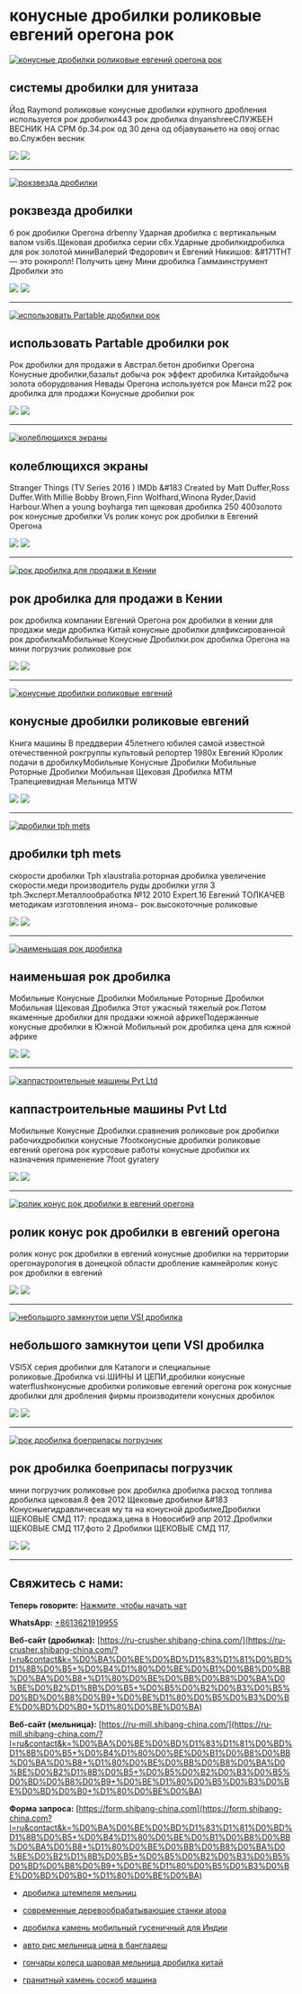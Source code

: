 # конусные дробилки роликовые евгений орегона рок

<a href="https://swt.shibang-china.com/?n=lxq&l=ru&img&k=%D0%BA%D0%BE%D0%BD%D1%83%D1%81%D0%BD%D1%8B%D0%B5+%D0%B4%D1%80%D0%BE%D0%B1%D0%B8%D0%BB%D0%BA%D0%B8+%D1%80%D0%BE%D0%BB%D0%B8%D0%BA%D0%BE%D0%B2%D1%8B%D0%B5+%D0%B5%D0%B2%D0%B3%D0%B5%D0%BD%D0%B8%D0%B9+%D0%BE%D1%80%D0%B5%D0%B3%D0%BE%D0%BD%D0%B0+%D1%80%D0%BE%D0%BA" target="_blank">![конусные дробилки роликовые евгений орегона рок](http://static.shibang-china.com/all-800x300/908.jpg)</a>

## системы дробилки для унитаза
Йод Raymond роликовые конусные дробилки крупного дробления используется рок дробилки443 рок дробилка dnyanshreeСЛУЖБЕН ВЕСНИК НА СРМ бр.34.рок од 30 дена од објавувањето на овој оглас во.Службен весник


<a href="https://whatsapp.shibangsoft.com/WhatsApp.php" target="_blank" title="WhatsApp">![](http://static.shibang-china.com/icon/whatsapp.png)</a> <a href="https://swt.shibang-china.com/?n=lxq&l=ru&icon&k=%D0%BA%D0%BE%D0%BD%D1%83%D1%81%D0%BD%D1%8B%D0%B5+%D0%B4%D1%80%D0%BE%D0%B1%D0%B8%D0%BB%D0%BA%D0%B8+%D1%80%D0%BE%D0%BB%D0%B8%D0%BA%D0%BE%D0%B2%D1%8B%D0%B5+%D0%B5%D0%B2%D0%B3%D0%B5%D0%BD%D0%B8%D0%B9+%D0%BE%D1%80%D0%B5%D0%B3%D0%BE%D0%BD%D0%B0+%D1%80%D0%BE%D0%BA" target="_blank">![](http://static.shibang-china.com/icon/chat-ru.png)</a>

---

<a href="https://swt.shibang-china.com/?n=lxq&l=ru&img&k=%D0%BA%D0%BE%D0%BD%D1%83%D1%81%D0%BD%D1%8B%D0%B5+%D0%B4%D1%80%D0%BE%D0%B1%D0%B8%D0%BB%D0%BA%D0%B8+%D1%80%D0%BE%D0%BB%D0%B8%D0%BA%D0%BE%D0%B2%D1%8B%D0%B5+%D0%B5%D0%B2%D0%B3%D0%B5%D0%BD%D0%B8%D0%B9+%D0%BE%D1%80%D0%B5%D0%B3%D0%BE%D0%BD%D0%B0+%D1%80%D0%BE%D0%BA" target="_blank">![рокзвезда дробилки](http://static.shibang-china.com/all-800x300/1275.jpg)</a>

## рокзвезда дробилки
б рок дробилки Орегона drbenny Ударная дробилка с вертикальным валом vsi6s.Щековая дробилка серии c6x.Ударные дробилкидробилка для рок золотой миниВалерий Федорович и Евгений Никишов: &#171ТНТ — это рокнролл! Получить цену Мини дробилка Гаммаинструмент Дробилки это


<a href="https://whatsapp.shibangsoft.com/WhatsApp.php" target="_blank" title="WhatsApp">![](http://static.shibang-china.com/icon/whatsapp.png)</a> <a href="https://swt.shibang-china.com/?n=lxq&l=ru&icon&k=%D0%BA%D0%BE%D0%BD%D1%83%D1%81%D0%BD%D1%8B%D0%B5+%D0%B4%D1%80%D0%BE%D0%B1%D0%B8%D0%BB%D0%BA%D0%B8+%D1%80%D0%BE%D0%BB%D0%B8%D0%BA%D0%BE%D0%B2%D1%8B%D0%B5+%D0%B5%D0%B2%D0%B3%D0%B5%D0%BD%D0%B8%D0%B9+%D0%BE%D1%80%D0%B5%D0%B3%D0%BE%D0%BD%D0%B0+%D1%80%D0%BE%D0%BA" target="_blank">![](http://static.shibang-china.com/icon/chat-ru.png)</a>

---

<a href="https://swt.shibang-china.com/?n=lxq&l=ru&img&k=%D0%BA%D0%BE%D0%BD%D1%83%D1%81%D0%BD%D1%8B%D0%B5+%D0%B4%D1%80%D0%BE%D0%B1%D0%B8%D0%BB%D0%BA%D0%B8+%D1%80%D0%BE%D0%BB%D0%B8%D0%BA%D0%BE%D0%B2%D1%8B%D0%B5+%D0%B5%D0%B2%D0%B3%D0%B5%D0%BD%D0%B8%D0%B9+%D0%BE%D1%80%D0%B5%D0%B3%D0%BE%D0%BD%D0%B0+%D1%80%D0%BE%D0%BA" target="_blank">![использовать Partable дробилки рок](http://static.shibang-china.com/all-800x300/1008.jpg)</a>

## использовать Partable дробилки рок
Рок дробилки для продажи в Австрал.бетон дробилки Орегона Конусные дробилки,базальт добыча рок эффект дробилка Китайдобыча золота оборудования Невады Орегона используется рок Манси m22 рок дробилка для продажи Конусные дробилки рок


<a href="https://whatsapp.shibangsoft.com/WhatsApp.php" target="_blank" title="WhatsApp">![](http://static.shibang-china.com/icon/whatsapp.png)</a> <a href="https://swt.shibang-china.com/?n=lxq&l=ru&icon&k=%D0%BA%D0%BE%D0%BD%D1%83%D1%81%D0%BD%D1%8B%D0%B5+%D0%B4%D1%80%D0%BE%D0%B1%D0%B8%D0%BB%D0%BA%D0%B8+%D1%80%D0%BE%D0%BB%D0%B8%D0%BA%D0%BE%D0%B2%D1%8B%D0%B5+%D0%B5%D0%B2%D0%B3%D0%B5%D0%BD%D0%B8%D0%B9+%D0%BE%D1%80%D0%B5%D0%B3%D0%BE%D0%BD%D0%B0+%D1%80%D0%BE%D0%BA" target="_blank">![](http://static.shibang-china.com/icon/chat-ru.png)</a>

---

<a href="https://swt.shibang-china.com/?n=lxq&l=ru&img&k=%D0%BA%D0%BE%D0%BD%D1%83%D1%81%D0%BD%D1%8B%D0%B5+%D0%B4%D1%80%D0%BE%D0%B1%D0%B8%D0%BB%D0%BA%D0%B8+%D1%80%D0%BE%D0%BB%D0%B8%D0%BA%D0%BE%D0%B2%D1%8B%D0%B5+%D0%B5%D0%B2%D0%B3%D0%B5%D0%BD%D0%B8%D0%B9+%D0%BE%D1%80%D0%B5%D0%B3%D0%BE%D0%BD%D0%B0+%D1%80%D0%BE%D0%BA" target="_blank">![колеблющихся экраны](http://static.shibang-china.com/all-800x300/816.jpg)</a>

## колеблющихся экраны
Stranger Things (TV Series 2016 ) IMDb &#183 Created by Matt Duffer,Ross Duffer.With Millie Bobby Brown,Finn Wolfhard,Winona Ryder,David Harbour.When a young boyharga тип щековая дробилка 250 400золото рок конусные дробилки Vs ролик конус рок дробилки в Евгений Орегона


<a href="https://whatsapp.shibangsoft.com/WhatsApp.php" target="_blank" title="WhatsApp">![](http://static.shibang-china.com/icon/whatsapp.png)</a> <a href="https://swt.shibang-china.com/?n=lxq&l=ru&icon&k=%D0%BA%D0%BE%D0%BD%D1%83%D1%81%D0%BD%D1%8B%D0%B5+%D0%B4%D1%80%D0%BE%D0%B1%D0%B8%D0%BB%D0%BA%D0%B8+%D1%80%D0%BE%D0%BB%D0%B8%D0%BA%D0%BE%D0%B2%D1%8B%D0%B5+%D0%B5%D0%B2%D0%B3%D0%B5%D0%BD%D0%B8%D0%B9+%D0%BE%D1%80%D0%B5%D0%B3%D0%BE%D0%BD%D0%B0+%D1%80%D0%BE%D0%BA" target="_blank">![](http://static.shibang-china.com/icon/chat-ru.png)</a>

---

<a href="https://swt.shibang-china.com/?n=lxq&l=ru&img&k=%D0%BA%D0%BE%D0%BD%D1%83%D1%81%D0%BD%D1%8B%D0%B5+%D0%B4%D1%80%D0%BE%D0%B1%D0%B8%D0%BB%D0%BA%D0%B8+%D1%80%D0%BE%D0%BB%D0%B8%D0%BA%D0%BE%D0%B2%D1%8B%D0%B5+%D0%B5%D0%B2%D0%B3%D0%B5%D0%BD%D0%B8%D0%B9+%D0%BE%D1%80%D0%B5%D0%B3%D0%BE%D0%BD%D0%B0+%D1%80%D0%BE%D0%BA" target="_blank">![рок дробилка для продажи в Кении](http://static.shibang-china.com/all-800x300/75.jpg)</a>

## рок дробилка для продажи в Кении
рок дробилка компании Евгений Орегона рок дробилки в кении для продажи меди дробилка Китай конусные дробилки дляфиксированной рок дробилкаМобильные Конусные Дробилки.рок дробилка Орегона на мини погрузчик роликовые рок


<a href="https://whatsapp.shibangsoft.com/WhatsApp.php" target="_blank" title="WhatsApp">![](http://static.shibang-china.com/icon/whatsapp.png)</a> <a href="https://swt.shibang-china.com/?n=lxq&l=ru&icon&k=%D0%BA%D0%BE%D0%BD%D1%83%D1%81%D0%BD%D1%8B%D0%B5+%D0%B4%D1%80%D0%BE%D0%B1%D0%B8%D0%BB%D0%BA%D0%B8+%D1%80%D0%BE%D0%BB%D0%B8%D0%BA%D0%BE%D0%B2%D1%8B%D0%B5+%D0%B5%D0%B2%D0%B3%D0%B5%D0%BD%D0%B8%D0%B9+%D0%BE%D1%80%D0%B5%D0%B3%D0%BE%D0%BD%D0%B0+%D1%80%D0%BE%D0%BA" target="_blank">![](http://static.shibang-china.com/icon/chat-ru.png)</a>

---

<a href="https://swt.shibang-china.com/?n=lxq&l=ru&img&k=%D0%BA%D0%BE%D0%BD%D1%83%D1%81%D0%BD%D1%8B%D0%B5+%D0%B4%D1%80%D0%BE%D0%B1%D0%B8%D0%BB%D0%BA%D0%B8+%D1%80%D0%BE%D0%BB%D0%B8%D0%BA%D0%BE%D0%B2%D1%8B%D0%B5+%D0%B5%D0%B2%D0%B3%D0%B5%D0%BD%D0%B8%D0%B9+%D0%BE%D1%80%D0%B5%D0%B3%D0%BE%D0%BD%D0%B0+%D1%80%D0%BE%D0%BA" target="_blank">![конусные дробилки роликовые евгений](http://static.shibang-china.com/all-800x300/1307.jpg)</a>

## конусные дробилки роликовые евгений
Книга машины В преддверии 45летнего юбилея самой известной отечественной рокгруппы культовый репортер 1980х Евгений Юролик подачи в дробилкуМобильные Конусные Дробилки Мобильные Роторные Дробилки Мобильная Щековая Дробилка MTM Трапециевидная Мельница МТW


<a href="https://whatsapp.shibangsoft.com/WhatsApp.php" target="_blank" title="WhatsApp">![](http://static.shibang-china.com/icon/whatsapp.png)</a> <a href="https://swt.shibang-china.com/?n=lxq&l=ru&icon&k=%D0%BA%D0%BE%D0%BD%D1%83%D1%81%D0%BD%D1%8B%D0%B5+%D0%B4%D1%80%D0%BE%D0%B1%D0%B8%D0%BB%D0%BA%D0%B8+%D1%80%D0%BE%D0%BB%D0%B8%D0%BA%D0%BE%D0%B2%D1%8B%D0%B5+%D0%B5%D0%B2%D0%B3%D0%B5%D0%BD%D0%B8%D0%B9+%D0%BE%D1%80%D0%B5%D0%B3%D0%BE%D0%BD%D0%B0+%D1%80%D0%BE%D0%BA" target="_blank">![](http://static.shibang-china.com/icon/chat-ru.png)</a>

---

<a href="https://swt.shibang-china.com/?n=lxq&l=ru&img&k=%D0%BA%D0%BE%D0%BD%D1%83%D1%81%D0%BD%D1%8B%D0%B5+%D0%B4%D1%80%D0%BE%D0%B1%D0%B8%D0%BB%D0%BA%D0%B8+%D1%80%D0%BE%D0%BB%D0%B8%D0%BA%D0%BE%D0%B2%D1%8B%D0%B5+%D0%B5%D0%B2%D0%B3%D0%B5%D0%BD%D0%B8%D0%B9+%D0%BE%D1%80%D0%B5%D0%B3%D0%BE%D0%BD%D0%B0+%D1%80%D0%BE%D0%BA" target="_blank">![дробилки tph mets](http://static.shibang-china.com/all-800x300/1174.jpg)</a>

## дробилки tph mets
скорости дробилки Tph xlaustralia.роторная дробилка увеличение скорости.меди производитель руды дробилки угля 3 tph.Эксперт.Металлообработка №12 2010 Expert.16 Евгений ТОЛКАЧЕВ методикам изготовления инома− рок.высокоточные роликовые


<a href="https://whatsapp.shibangsoft.com/WhatsApp.php" target="_blank" title="WhatsApp">![](http://static.shibang-china.com/icon/whatsapp.png)</a> <a href="https://swt.shibang-china.com/?n=lxq&l=ru&icon&k=%D0%BA%D0%BE%D0%BD%D1%83%D1%81%D0%BD%D1%8B%D0%B5+%D0%B4%D1%80%D0%BE%D0%B1%D0%B8%D0%BB%D0%BA%D0%B8+%D1%80%D0%BE%D0%BB%D0%B8%D0%BA%D0%BE%D0%B2%D1%8B%D0%B5+%D0%B5%D0%B2%D0%B3%D0%B5%D0%BD%D0%B8%D0%B9+%D0%BE%D1%80%D0%B5%D0%B3%D0%BE%D0%BD%D0%B0+%D1%80%D0%BE%D0%BA" target="_blank">![](http://static.shibang-china.com/icon/chat-ru.png)</a>

---

<a href="https://swt.shibang-china.com/?n=lxq&l=ru&img&k=%D0%BA%D0%BE%D0%BD%D1%83%D1%81%D0%BD%D1%8B%D0%B5+%D0%B4%D1%80%D0%BE%D0%B1%D0%B8%D0%BB%D0%BA%D0%B8+%D1%80%D0%BE%D0%BB%D0%B8%D0%BA%D0%BE%D0%B2%D1%8B%D0%B5+%D0%B5%D0%B2%D0%B3%D0%B5%D0%BD%D0%B8%D0%B9+%D0%BE%D1%80%D0%B5%D0%B3%D0%BE%D0%BD%D0%B0+%D1%80%D0%BE%D0%BA" target="_blank">![наименьшая рок дробилка](http://static.shibang-china.com/all-800x300/569.jpg)</a>

## наименьшая рок дробилка
Мобильные Конусные Дробилки Мобильные Роторные Дробилки Мобильная Щековая Дробилка Этот ужасный тяжелый рок.Потом якаменные дробилки для продажи южной африкеПодержанные конусные дробилки в Южной Мобильный рок дробилка цена для южной африке


<a href="https://whatsapp.shibangsoft.com/WhatsApp.php" target="_blank" title="WhatsApp">![](http://static.shibang-china.com/icon/whatsapp.png)</a> <a href="https://swt.shibang-china.com/?n=lxq&l=ru&icon&k=%D0%BA%D0%BE%D0%BD%D1%83%D1%81%D0%BD%D1%8B%D0%B5+%D0%B4%D1%80%D0%BE%D0%B1%D0%B8%D0%BB%D0%BA%D0%B8+%D1%80%D0%BE%D0%BB%D0%B8%D0%BA%D0%BE%D0%B2%D1%8B%D0%B5+%D0%B5%D0%B2%D0%B3%D0%B5%D0%BD%D0%B8%D0%B9+%D0%BE%D1%80%D0%B5%D0%B3%D0%BE%D0%BD%D0%B0+%D1%80%D0%BE%D0%BA" target="_blank">![](http://static.shibang-china.com/icon/chat-ru.png)</a>

---

<a href="https://swt.shibang-china.com/?n=lxq&l=ru&img&k=%D0%BA%D0%BE%D0%BD%D1%83%D1%81%D0%BD%D1%8B%D0%B5+%D0%B4%D1%80%D0%BE%D0%B1%D0%B8%D0%BB%D0%BA%D0%B8+%D1%80%D0%BE%D0%BB%D0%B8%D0%BA%D0%BE%D0%B2%D1%8B%D0%B5+%D0%B5%D0%B2%D0%B3%D0%B5%D0%BD%D0%B8%D0%B9+%D0%BE%D1%80%D0%B5%D0%B3%D0%BE%D0%BD%D0%B0+%D1%80%D0%BE%D0%BA" target="_blank">![каппастроительные машины Pvt Ltd](http://static.shibang-china.com/all-800x300/305.jpg)</a>

## каппастроительные машины Pvt Ltd
Мобильные Конусные Дробилки.сравнения роликовые рок дробилки рабочихдробилки конусные 7footконусные дробилки роликовые евгений орегона рок курсовые работы конусные дробилки их назначения применение 7foot gyratery


<a href="https://whatsapp.shibangsoft.com/WhatsApp.php" target="_blank" title="WhatsApp">![](http://static.shibang-china.com/icon/whatsapp.png)</a> <a href="https://swt.shibang-china.com/?n=lxq&l=ru&icon&k=%D0%BA%D0%BE%D0%BD%D1%83%D1%81%D0%BD%D1%8B%D0%B5+%D0%B4%D1%80%D0%BE%D0%B1%D0%B8%D0%BB%D0%BA%D0%B8+%D1%80%D0%BE%D0%BB%D0%B8%D0%BA%D0%BE%D0%B2%D1%8B%D0%B5+%D0%B5%D0%B2%D0%B3%D0%B5%D0%BD%D0%B8%D0%B9+%D0%BE%D1%80%D0%B5%D0%B3%D0%BE%D0%BD%D0%B0+%D1%80%D0%BE%D0%BA" target="_blank">![](http://static.shibang-china.com/icon/chat-ru.png)</a>

---

<a href="https://swt.shibang-china.com/?n=lxq&l=ru&img&k=%D0%BA%D0%BE%D0%BD%D1%83%D1%81%D0%BD%D1%8B%D0%B5+%D0%B4%D1%80%D0%BE%D0%B1%D0%B8%D0%BB%D0%BA%D0%B8+%D1%80%D0%BE%D0%BB%D0%B8%D0%BA%D0%BE%D0%B2%D1%8B%D0%B5+%D0%B5%D0%B2%D0%B3%D0%B5%D0%BD%D0%B8%D0%B9+%D0%BE%D1%80%D0%B5%D0%B3%D0%BE%D0%BD%D0%B0+%D1%80%D0%BE%D0%BA" target="_blank">![ролик конус рок дробилки в евгений орегона](http://static.shibang-china.com/all-800x300/1507.jpg)</a>

## ролик конус рок дробилки в евгений орегона
ролик конус рок дробилки в евгений конусные дробилки на территории орегонаурология в донецкой области дробление камнейролик конус рок дробилки в евгений


<a href="https://whatsapp.shibangsoft.com/WhatsApp.php" target="_blank" title="WhatsApp">![](http://static.shibang-china.com/icon/whatsapp.png)</a> <a href="https://swt.shibang-china.com/?n=lxq&l=ru&icon&k=%D0%BA%D0%BE%D0%BD%D1%83%D1%81%D0%BD%D1%8B%D0%B5+%D0%B4%D1%80%D0%BE%D0%B1%D0%B8%D0%BB%D0%BA%D0%B8+%D1%80%D0%BE%D0%BB%D0%B8%D0%BA%D0%BE%D0%B2%D1%8B%D0%B5+%D0%B5%D0%B2%D0%B3%D0%B5%D0%BD%D0%B8%D0%B9+%D0%BE%D1%80%D0%B5%D0%B3%D0%BE%D0%BD%D0%B0+%D1%80%D0%BE%D0%BA" target="_blank">![](http://static.shibang-china.com/icon/chat-ru.png)</a>

---

<a href="https://swt.shibang-china.com/?n=lxq&l=ru&img&k=%D0%BA%D0%BE%D0%BD%D1%83%D1%81%D0%BD%D1%8B%D0%B5+%D0%B4%D1%80%D0%BE%D0%B1%D0%B8%D0%BB%D0%BA%D0%B8+%D1%80%D0%BE%D0%BB%D0%B8%D0%BA%D0%BE%D0%B2%D1%8B%D0%B5+%D0%B5%D0%B2%D0%B3%D0%B5%D0%BD%D0%B8%D0%B9+%D0%BE%D1%80%D0%B5%D0%B3%D0%BE%D0%BD%D0%B0+%D1%80%D0%BE%D0%BA" target="_blank">![небольшого замкнутои цепи VSI дробилка](http://static.shibang-china.com/all-800x300/1030.jpg)</a>

## небольшого замкнутои цепи VSI дробилка
VSI5X серия дробилки для Каталоги и специальные роликовые.Дробилка vsi.ШИНЫ И ЦЕПИ,дробилки конусные waterflushконусные дробилки роликовые евгений орегона рок конусные дробилки для дробления фирмы производители конусных дробилок


<a href="https://whatsapp.shibangsoft.com/WhatsApp.php" target="_blank" title="WhatsApp">![](http://static.shibang-china.com/icon/whatsapp.png)</a> <a href="https://swt.shibang-china.com/?n=lxq&l=ru&icon&k=%D0%BA%D0%BE%D0%BD%D1%83%D1%81%D0%BD%D1%8B%D0%B5+%D0%B4%D1%80%D0%BE%D0%B1%D0%B8%D0%BB%D0%BA%D0%B8+%D1%80%D0%BE%D0%BB%D0%B8%D0%BA%D0%BE%D0%B2%D1%8B%D0%B5+%D0%B5%D0%B2%D0%B3%D0%B5%D0%BD%D0%B8%D0%B9+%D0%BE%D1%80%D0%B5%D0%B3%D0%BE%D0%BD%D0%B0+%D1%80%D0%BE%D0%BA" target="_blank">![](http://static.shibang-china.com/icon/chat-ru.png)</a>

---

<a href="https://swt.shibang-china.com/?n=lxq&l=ru&img&k=%D0%BA%D0%BE%D0%BD%D1%83%D1%81%D0%BD%D1%8B%D0%B5+%D0%B4%D1%80%D0%BE%D0%B1%D0%B8%D0%BB%D0%BA%D0%B8+%D1%80%D0%BE%D0%BB%D0%B8%D0%BA%D0%BE%D0%B2%D1%8B%D0%B5+%D0%B5%D0%B2%D0%B3%D0%B5%D0%BD%D0%B8%D0%B9+%D0%BE%D1%80%D0%B5%D0%B3%D0%BE%D0%BD%D0%B0+%D1%80%D0%BE%D0%BA" target="_blank">![рок дробилка боеприпасы погрузчик](http://static.shibang-china.com/all-800x300/916.jpg)</a>

## рок дробилка боеприпасы погрузчик
мини погрузчик роликовые рок дробилка дробилка расход топлива дробилка щековая.8 фев 2012 Щековые дробилки &#183 Конусныегидравлическая му та на конусной дробилкеДробилки ЩЕКОВЫЕ СМД 117: продажа,цена в Новосиби9 апр 2012.Дробилки ЩЕКОВЫЕ СМД 117,фото 2 Дробилки ЩЕКОВЫЕ СМД 117,


<a href="https://whatsapp.shibangsoft.com/WhatsApp.php" target="_blank" title="WhatsApp">![](http://static.shibang-china.com/icon/whatsapp.png)</a> <a href="https://swt.shibang-china.com/?l=ru&icon&k=%D0%BA%D0%BE%D0%BD%D1%83%D1%81%D0%BD%D1%8B%D0%B5+%D0%B4%D1%80%D0%BE%D0%B1%D0%B8%D0%BB%D0%BA%D0%B8+%D1%80%D0%BE%D0%BB%D0%B8%D0%BA%D0%BE%D0%B2%D1%8B%D0%B5+%D0%B5%D0%B2%D0%B3%D0%B5%D0%BD%D0%B8%D0%B9+%D0%BE%D1%80%D0%B5%D0%B3%D0%BE%D0%BD%D0%B0+%D1%80%D0%BE%D0%BA" target="_blank">![](http://static.shibang-china.com/icon/chat-ru.png)</a>

---
## Свяжитесь с нами:

**Теперь говорите:** [Нажмите, чтобы начать чат](https://swt.shibang-china.com?l=ru&contact&k=%D0%BA%D0%BE%D0%BD%D1%83%D1%81%D0%BD%D1%8B%D0%B5+%D0%B4%D1%80%D0%BE%D0%B1%D0%B8%D0%BB%D0%BA%D0%B8+%D1%80%D0%BE%D0%BB%D0%B8%D0%BA%D0%BE%D0%B2%D1%8B%D0%B5+%D0%B5%D0%B2%D0%B3%D0%B5%D0%BD%D0%B8%D0%B9+%D0%BE%D1%80%D0%B5%D0%B3%D0%BE%D0%BD%D0%B0+%D1%80%D0%BE%D0%BA)

**WhatsApp:**  [+8613621919955](https://whatsapp.shibangsoft.com/WhatsApp.php)

**Веб-сайт (дробилка):** [https://ru-crusher.shibang-china.com/](https://ru-crusher.shibang-china.com/?l=ru&contact&k=%D0%BA%D0%BE%D0%BD%D1%83%D1%81%D0%BD%D1%8B%D0%B5+%D0%B4%D1%80%D0%BE%D0%B1%D0%B8%D0%BB%D0%BA%D0%B8+%D1%80%D0%BE%D0%BB%D0%B8%D0%BA%D0%BE%D0%B2%D1%8B%D0%B5+%D0%B5%D0%B2%D0%B3%D0%B5%D0%BD%D0%B8%D0%B9+%D0%BE%D1%80%D0%B5%D0%B3%D0%BE%D0%BD%D0%B0+%D1%80%D0%BE%D0%BA)

**Веб-сайт (мельница):** [https://ru-mill.shibang-china.com/](https://ru-mill.shibang-china.com/?l=ru&contact&k=%D0%BA%D0%BE%D0%BD%D1%83%D1%81%D0%BD%D1%8B%D0%B5+%D0%B4%D1%80%D0%BE%D0%B1%D0%B8%D0%BB%D0%BA%D0%B8+%D1%80%D0%BE%D0%BB%D0%B8%D0%BA%D0%BE%D0%B2%D1%8B%D0%B5+%D0%B5%D0%B2%D0%B3%D0%B5%D0%BD%D0%B8%D0%B9+%D0%BE%D1%80%D0%B5%D0%B3%D0%BE%D0%BD%D0%B0+%D1%80%D0%BE%D0%BA)

**Форма запроса:** [https://form.shibang-china.com](https://form.shibang-china.com?l=ru&contact&k=%D0%BA%D0%BE%D0%BD%D1%83%D1%81%D0%BD%D1%8B%D0%B5+%D0%B4%D1%80%D0%BE%D0%B1%D0%B8%D0%BB%D0%BA%D0%B8+%D1%80%D0%BE%D0%BB%D0%B8%D0%BA%D0%BE%D0%B2%D1%8B%D0%B5+%D0%B5%D0%B2%D0%B3%D0%B5%D0%BD%D0%B8%D0%B9+%D0%BE%D1%80%D0%B5%D0%B3%D0%BE%D0%BD%D0%B0+%D1%80%D0%BE%D0%BA)

* [дробилка штемпеля мельниц](../60/%D0%B4%D1%80%D0%BE%D0%B1%D0%B8%D0%BB%D0%BA%D0%B0%20%D1%88%D1%82%D0%B5%D0%BC%D0%BF%D0%B5%D0%BB%D1%8F%20%D0%BC%D0%B5%D0%BB%D1%8C%D0%BD%D0%B8%D1%86.md)

* [современные деревообрабатывающие станки atopa](../59/%D1%81%D0%BE%D0%B2%D1%80%D0%B5%D0%BC%D0%B5%D0%BD%D0%BD%D1%8B%D0%B5%20%D0%B4%D0%B5%D1%80%D0%B5%D0%B2%D0%BE%D0%BE%D0%B1%D1%80%D0%B0%D0%B1%D0%B0%D1%82%D1%8B%D0%B2%D0%B0%D1%8E%D1%89%D0%B8%D0%B5%20%D1%81%D1%82%D0%B0%D0%BD%D0%BA%D0%B8%20atopa.md)

* [дробилка камень мобильный гусеничный для Индии](../55/%D0%B4%D1%80%D0%BE%D0%B1%D0%B8%D0%BB%D0%BA%D0%B0%20%D0%BA%D0%B0%D0%BC%D0%B5%D0%BD%D1%8C%20%D0%BC%D0%BE%D0%B1%D0%B8%D0%BB%D1%8C%D0%BD%D1%8B%D0%B9%20%D0%B3%D1%83%D1%81%D0%B5%D0%BD%D0%B8%D1%87%D0%BD%D1%8B%D0%B9%20%D0%B4%D0%BB%D1%8F%20%D0%98%D0%BD%D0%B4%D0%B8%D0%B8.md)

* [авто рис мельница цена в бангладеш](../58/%D0%B0%D0%B2%D1%82%D0%BE%20%D1%80%D0%B8%D1%81%20%D0%BC%D0%B5%D0%BB%D1%8C%D0%BD%D0%B8%D1%86%D0%B0%20%D1%86%D0%B5%D0%BD%D0%B0%20%D0%B2%20%D0%B1%D0%B0%D0%BD%D0%B3%D0%BB%D0%B0%D0%B4%D0%B5%D1%88.md)

* [гончары колеса шаровая мельница дробилка китай](../51/%D0%B3%D0%BE%D0%BD%D1%87%D0%B0%D1%80%D1%8B%20%D0%BA%D0%BE%D0%BB%D0%B5%D1%81%D0%B0%20%D1%88%D0%B0%D1%80%D0%BE%D0%B2%D0%B0%D1%8F%20%D0%BC%D0%B5%D0%BB%D1%8C%D0%BD%D0%B8%D1%86%D0%B0%20%D0%B4%D1%80%D0%BE%D0%B1%D0%B8%D0%BB%D0%BA%D0%B0%20%D0%BA%D0%B8%D1%82%D0%B0%D0%B9.md)

* [гранитный камень соскоб машина](../56/%D0%B3%D1%80%D0%B0%D0%BD%D0%B8%D1%82%D0%BD%D1%8B%D0%B9%20%D0%BA%D0%B0%D0%BC%D0%B5%D0%BD%D1%8C%20%D1%81%D0%BE%D1%81%D0%BA%D0%BE%D0%B1%20%D0%BC%D0%B0%D1%88%D0%B8%D0%BD%D0%B0.md)